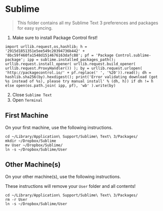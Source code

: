 # Sublime

> This folder contains all my Sublime Text 3 preferences and packages for easy syncing.

1. Make sure to install Package Control first!

```
import urllib.request,os,hashlib; h = '2915d1851351e5ee549c20394736b442' + '8bc59f460fa1548d1514676163dafc88'; pf = 'Package Control.sublime-package'; ipp = sublime.installed_packages_path(); urllib.request.install_opener( urllib.request.build_opener( urllib.request.ProxyHandler()) ); by = urllib.request.urlopen( 'http://packagecontrol.io/' + pf.replace(' ', '%20')).read(); dh = hashlib.sha256(by).hexdigest(); print('Error validating download (got %s instead of %s), please try manual install' % (dh, h)) if dh != h else open(os.path.join( ipp, pf), 'wb' ).write(by)
```

2. Close `Sublime Text`
3. Open `Terminal`

## First Machine

On your first machine, use the following instructions.

```shell
cd ~/Library/Application\ Support/Sublime\ Text\ 3/Packages/
mkdir ~/Dropbox/Sublime
mv User ~/Dropbox/Sublime/
ln -s ~/Dropbox/Sublime/User
```

## Other Machine(s)

On your other machine(s), use the following instructions.

These instructions will remove your `User` folder and all contents!

```shell
cd ~/Library/Application\ Support/Sublime\ Text\ 3/Packages/
rm -r User
ln -s ~/Dropbox/Sublime/User
```
